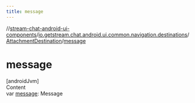 ```yaml
---
title: message
---
```

//[stream-chat-android-ui-components](../../../index.md)/[io.getstream.chat.android.ui.common.navigation.destinations](../index.md)/[AttachmentDestination](index.md)/[message](message.md)



# message  
[androidJvm]  
Content  
var [message](message.md): Message  



